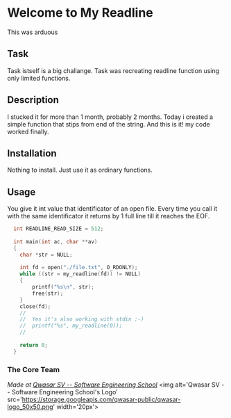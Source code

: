 # Welcome to My Readline
This was arduous

## Task
Task istself is a big challange. Task was recreating readline function using only limited functions.

## Description
I stucked it for more than 1 month, probably 2 months. Today i created a simple function that stips from end of the string. And this is it! my code worked finally.

## Installation
Nothing to install. Just use it as ordinary functions.

## Usage
You give it int value that identificator of an open file. Every time you call it with the same identificator it returns by 1 full line till it reaches the EOF.
```c
  int READLINE_READ_SIZE = 512;
  
  int main(int ac, char **av)
  {
    char *str = NULL;
  
    int fd = open("./file.txt", O_RDONLY);
    while ((str = my_readline(fd)) != NULL)
    {
        printf("%s\n", str);
        free(str);
    }
    close(fd);
    //
    //  Yes it's also working with stdin :-)
    //  printf("%s", my_readline(0));
    //
  
    return 0;
  }
```

### The Core Team


<span><i>Made at <a href='https://qwasar.io'>Qwasar SV -- Software Engineering School</a></i></span>
<span><img alt='Qwasar SV -- Software Engineering School's Logo' src='https://storage.googleapis.com/qwasar-public/qwasar-logo_50x50.png' width='20px'></span>

